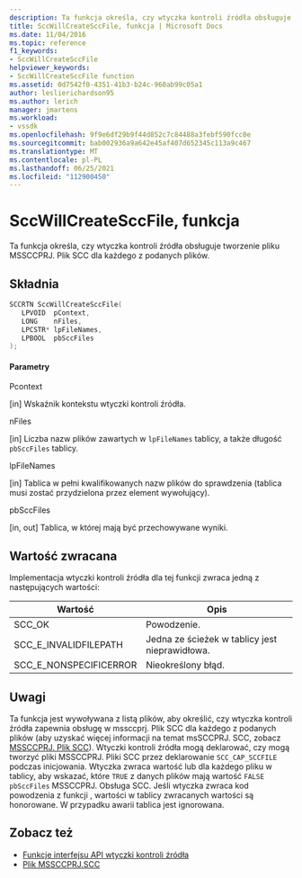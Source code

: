 ```yaml
---
description: Ta funkcja określa, czy wtyczka kontroli źródła obsługuje tworzenie pliku MSSCCPRJ. Plik SCC dla każdego z podanych plików.
title: SccWillCreateSccFile, funkcja | Microsoft Docs
ms.date: 11/04/2016
ms.topic: reference
f1_keywords:
- SccWillCreateSccFile
helpviewer_keywords:
- SccWillCreateSccFile function
ms.assetid: 0d7542f0-4351-41b3-b24c-960ab99c05a1
author: leslierichardson95
ms.author: lerich
manager: jmartens
ms.workload:
- vssdk
ms.openlocfilehash: 9f9e6df29b9f44d852c7c84488a3febf590fcc0e
ms.sourcegitcommit: bab002936a9a642e45af407d652345c113a9c467
ms.translationtype: MT
ms.contentlocale: pl-PL
ms.lasthandoff: 06/25/2021
ms.locfileid: "112900450"
---
```

# <a name="sccwillcreatesccfile-function"></a>SccWillCreateSccFile, funkcja
Ta funkcja określa, czy wtyczka kontroli źródła obsługuje tworzenie pliku MSSCCPRJ. Plik SCC dla każdego z podanych plików.

## <a name="syntax"></a>Składnia

```cpp
SCCRTN SccWillCreateSccFile(
   LPVOID  pContext,
   LONG    nFiles,
   LPCSTR* lpFileNames,
   LPBOOL  pbSccFiles
);
```

#### <a name="parameters"></a>Parametry
 Pcontext

[in] Wskaźnik kontekstu wtyczki kontroli źródła.

 nFiles

[in] Liczba nazw plików zawartych w `lpFileNames` tablicy, a także długość `pbSccFiles` tablicy.

 lpFileNames

[in] Tablica w pełni kwalifikowanych nazw plików do sprawdzenia (tablica musi zostać przydzielona przez element wywołujący).

 pbSccFiles

[in, out] Tablica, w której mają być przechowywane wyniki.

## <a name="return-value"></a>Wartość zwracana
 Implementacja wtyczki kontroli źródła dla tej funkcji zwraca jedną z następujących wartości:

|Wartość|Opis|
|-----------|-----------------|
|SCC_OK|Powodzenie.|
|SCC_E_INVALIDFILEPATH|Jedna ze ścieżek w tablicy jest nieprawidłowa.|
|SCC_E_NONSPECIFICERROR|Nieokreślony błąd.|

## <a name="remarks"></a>Uwagi
 Ta funkcja jest wywoływana z listą plików, aby określić, czy wtyczka kontroli źródła zapewnia obsługę w mssccprj. Plik SCC dla każdego z podanych plików (aby uzyskać więcej informacji na temat msSCCPRJ. SCC, zobacz [MSSCCPRJ. Plik SCC](../extensibility/mssccprj-scc-file.md)). Wtyczki kontroli źródła mogą deklarować, czy mogą tworzyć pliki MSSCCPRJ. Pliki SCC przez deklarowanie `SCC_CAP_SCCFILE` podczas inicjowania. Wtyczka zwraca wartość lub dla każdego pliku w tablicy, aby wskazać, które `TRUE` z danych plików mają wartość `FALSE` `pbSccFiles` MSSCCPRJ. Obsługa SCC. Jeśli wtyczka zwraca kod powodzenia z funkcji , wartości w tablicy zwracanych wartości są honorowane. W przypadku awarii tablica jest ignorowana.

## <a name="see-also"></a>Zobacz też
- [Funkcje interfejsu API wtyczki kontroli źródła](../extensibility/source-control-plug-in-api-functions.md)
- [Plik MSSCCPRJ.SCC](../extensibility/mssccprj-scc-file.md)
